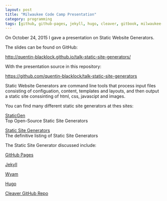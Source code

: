 ```yaml
---
layout: post  
title: "Milwaukee Code Camp Presentation"
category: programming
tags: [github, github-pages, jekyll, hugo, cleaver, gitbook, milwaukee-code-camp-2015]
---
```


On October 24, 2015 I gave a presentation on Static Website Generators.

The slides can be found on GitHub:

http://quentin-blacklock.github.io/talk-static-site-generators/

With the presentation source in this repository:

https://github.com/quentin-blacklock/talk-static-site-generators

Static Website Generators are command line tools that process input files consisting of configuation, content, templates and layouts, and then output a static site conssinting of html, css, javascipt and images.

You can find many different static site generators at thes sites:

<a href="https://www.staticgen.com" target="_blank">StaticGen</a></br>
Top Open-Source Static Site Generators

<a href="https://staticsitegenerators.net" target="_blank">Static Site Generators</a></br>
The definitive listing of Static Site Generators

The Static Site Generator discussed include:

<a href="https://pages.github.com" target="_blank">GitHub Pages</a>

<a href="http://jekyllrb.com" target="_blank">Jekyll </a>

<a href="http://wyam.io" target="_blank">Wyam</a>

<a href="http://gohugo.io/" target="_blank">Hugo</a>

<a href="https://github.com/jdan/cleaver" target="_blank">Cleaver GitHub Repo</a>

<a href="https://github.com/GitbookIO/gitbook" target="_blank"></a>


